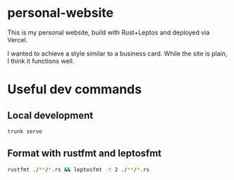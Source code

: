 # personal-website
This is my personal website, build with Rust+Leptos and deployed via Vercel.

I wanted to achieve a style similar to a business card. While the site is plain,
I think it functions well.

# Useful dev commands

## Local development
```bash
trunk serve
```

## Format with rustfmt and leptosfmt
```bash
rustfmt ./**/*.rs && leptosfmt -t 2 ./**/*.rs
```
